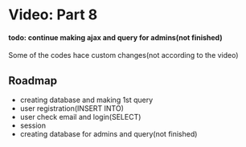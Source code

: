 
# Video: Part 8

#### todo: continue making ajax and query for admins(not finished)

Some of the codes hace custom changes(not according to the video)


## Roadmap

- creating database and making 1st query
- user registration(INSERT INTO)
- user check email and login(SELECT)
- session
- creating database for admins and query(not finished)

